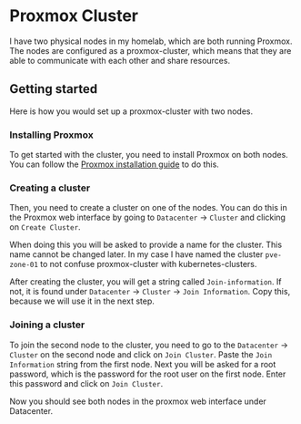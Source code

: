 # Proxmox Cluster

I have two physical nodes in my homelab, which are both running Proxmox.
The nodes are configured as a proxmox-cluster, which means that they are able
to communicate with each other and share resources.

## Getting started

Here is how you would set up a proxmox-cluster with two nodes.

### Installing Proxmox

To get started with the cluster, you need to install Proxmox on both nodes.
You can follow the [Proxmox installation guide](https://pve.proxmox.com/wiki/Installation) to do this. <!-- markdownlint-disable-line MD013 # Link length != length -->

### Creating a cluster

Then, you need to create a cluster on one of the nodes. You can do this in the
Proxmox web interface by going to `Datacenter` -> `Cluster` and clicking on
`Create Cluster`.

When doing this you will be asked to provide a name for the cluster. This name
cannot be changed later. In my case I have named the cluster `pve-zone-01` to
not confuse proxmox-cluster with kubernetes-clusters.

After creating the cluster, you will get a string called `Join-information`.
If not, it is found under `Datacenter` -> `Cluster` -> `Join Information`.
Copy this, because we will use it in the next step.

### Joining a cluster

To join the second node to the cluster, you need to go to the `Datacenter` ->
`Cluster` on the second node and click on `Join Cluster`. Paste the
`Join Information` string from the first node. Next you will be asked for a
root password, which is the password for the root user on the first node. Enter
this password and click on `Join Cluster`.

Now you should see both nodes in the proxmox web interface under Datacenter.
